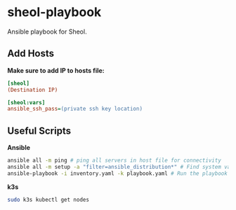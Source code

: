 # sheol-playbook

Ansible playbook for Sheol.

## Add Hosts

**Make sure to add IP to hosts file:**

```ini
[sheol]
(Destination IP)

[sheol:vars]
ansible_ssh_pass=(private ssh key location)
```

## Useful Scripts

**Ansible**

```bash
ansible all -m ping # ping all servers in host file for connectivity
ansible all -m setup -a "filter=ansible_distribution*" # Find system variables
ansible-playbook -i inventory.yaml -k playbook.yaml # Run the playbook
```

**k3s**

```bash
sudo k3s kubectl get nodes
```
